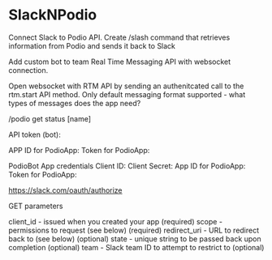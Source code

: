 # SlackNPodio

Connect Slack to Podio API.
Create /slash command that retrieves information from Podio and sends it back to Slack

Add custom bot to team
Real Time Messaging API with websocket connection.

Open websocket with RTM API by sending an authenitcated call to the rtm.start API method.
Only default messaging format supported - what types of messages does the app need?

/podio get status [name]

API token (bot):

APP ID for PodioApp:
Token for PodioApp:

PodioBot App credentials
Client ID:
Client Secret:
App ID for PodioApp:
Token for PodioApp:

https://slack.com/oauth/authorize

GET parameters

client_id - issued when you created your app (required)
scope - permissions to request (see below) (required)
redirect_uri - URL to redirect back to (see below) (optional)
state - unique string to be passed back upon completion (optional)
team - Slack team ID to attempt to restrict to (optional)
